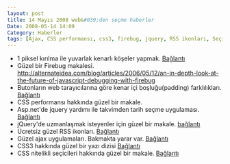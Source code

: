 ```yaml
---
layout: post
title: 14 Mayıs 2008 web&#039;den seçme haberler
Date: 2008-05-14 14:09
Category: Haberler
tags: [Ajax, CSS performansı, css3, firebug, jquery, RSS ikonları, Seçiciler, yuvarlak kenar]
---
```


-   1 piksel kırılma ile yuvarlak kenarlı köşeler yapmak. [Bağlantı][]
-   Güzel bir Firebug makalesi. http://alternateidea.com/blog/articles/2006/05/12/an-in-depth-look-at-the-future-of-javascript-debugging-with-firebug
-   Butonların web tarayıcılarına göre kenar içi boşluğu(padding)
    farklılıkları. [Bağlantı][2]
-   CSS performansı hakkında güzel bir makale.
-   Asp.net'de jquery yardımı ile takvimden tarih seçme uygulaması.
    [Bağlantı][4]
-   jQuery'de uzmanlaşmak isteyenler için güzel bir makale. [bağlantı][]
-   Ücretsiz güzel RSS ikonları. [Bağlantı][5]
-   Güzel ajax uygulamaları. Bakmakta yarar var. [Bağlantı][6]
-   CSS3 hakkında güzel bir yazı dizisi [Bağlantı][7]
-   CSS nitelikli seçicileri hakkında güzel bir makale. [Bağlantı][8]


  [Bağlantı]: http://www.askthecssguy.com/2008/03/one_pixel_notched_corners_as_u.html
    "1 piksel"
  [2]: http://www.designdetector.com/demos/buttons-padding-demo.html
    "butonlar"
  [4]: http://elegantcode.com/2008/05/06/using-jquery-datepicker-in-aspnet/
    "takvimden tarih seç"
  [bağlantı]: http://www.learningjquery.com/2008/05/using-low-pro-for-jquery
    "jquery"
  [5]: http://malevi4.wordpress.com/2008/05/09/free-of-charge-rss-feed-icons/
    "güzel RSS ikonları"
  [6]: http://www.noupe.com/css/30-exceptional-ajaxjavascript-techniques-recently-created.html
    "ajax"
  [7]: http://www.designshack.co.uk/news/introduction-to-css3-part-1-what-is-it
    "css 3"
  [8]: http://www.shauninman.com/archive/2008/05/05/css_qualified_selectors
    "css seçicileri"
